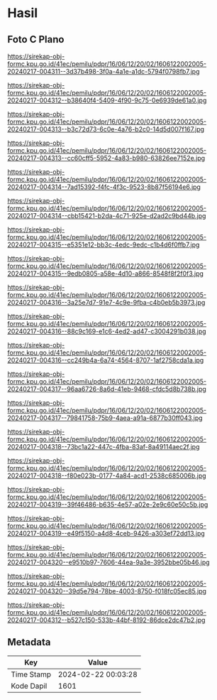 # Hasil

## Foto C Plano

https://sirekap-obj-formc.kpu.go.id/41ec/pemilu/pdpr/16/06/12/20/02/1606122002005-20240217-004311--3d37b498-3f0a-4a1e-a1dc-5794f0798fb7.jpg

https://sirekap-obj-formc.kpu.go.id/41ec/pemilu/pdpr/16/06/12/20/02/1606122002005-20240217-004312--b38640f4-5409-4f90-9c75-0e6939de61a0.jpg

https://sirekap-obj-formc.kpu.go.id/41ec/pemilu/pdpr/16/06/12/20/02/1606122002005-20240217-004313--b3c72d73-6c0e-4a76-b2c0-14d5d007f167.jpg

https://sirekap-obj-formc.kpu.go.id/41ec/pemilu/pdpr/16/06/12/20/02/1606122002005-20240217-004313--cc60cff5-5952-4a83-b980-63826ee7152e.jpg

https://sirekap-obj-formc.kpu.go.id/41ec/pemilu/pdpr/16/06/12/20/02/1606122002005-20240217-004314--7ad15392-f4fc-4f3c-9523-8b87f56194e6.jpg

https://sirekap-obj-formc.kpu.go.id/41ec/pemilu/pdpr/16/06/12/20/02/1606122002005-20240217-004314--cbb15421-b2da-4c71-925e-d2ad2c9bd44b.jpg

https://sirekap-obj-formc.kpu.go.id/41ec/pemilu/pdpr/16/06/12/20/02/1606122002005-20240217-004315--e5351e12-bb3c-4edc-9edc-c1b4d6f0ffb7.jpg

https://sirekap-obj-formc.kpu.go.id/41ec/pemilu/pdpr/16/06/12/20/02/1606122002005-20240217-004315--9edb0805-a58e-4d10-a866-8548f8f2f0f3.jpg

https://sirekap-obj-formc.kpu.go.id/41ec/pemilu/pdpr/16/06/12/20/02/1606122002005-20240217-004316--3a25e7d7-91e7-4c9e-9fba-c4b0eb5b3973.jpg

https://sirekap-obj-formc.kpu.go.id/41ec/pemilu/pdpr/16/06/12/20/02/1606122002005-20240217-004316--88c9c169-e1c6-4ed2-ad47-c3004291b038.jpg

https://sirekap-obj-formc.kpu.go.id/41ec/pemilu/pdpr/16/06/12/20/02/1606122002005-20240217-004316--cc249b4a-6a74-4564-8707-1af2758cda1a.jpg

https://sirekap-obj-formc.kpu.go.id/41ec/pemilu/pdpr/16/06/12/20/02/1606122002005-20240217-004317--96aa6726-8a6d-41eb-9468-cfdc5d8b738b.jpg

https://sirekap-obj-formc.kpu.go.id/41ec/pemilu/pdpr/16/06/12/20/02/1606122002005-20240217-004317--79841758-75b9-4aea-a91a-6877b30ff043.jpg

https://sirekap-obj-formc.kpu.go.id/41ec/pemilu/pdpr/16/06/12/20/02/1606122002005-20240217-004318--73bc1a22-447c-4fba-83af-8a49114aec2f.jpg

https://sirekap-obj-formc.kpu.go.id/41ec/pemilu/pdpr/16/06/12/20/02/1606122002005-20240217-004318--f80e023b-0177-4a84-acd1-2538c685006b.jpg

https://sirekap-obj-formc.kpu.go.id/41ec/pemilu/pdpr/16/06/12/20/02/1606122002005-20240217-004319--39f46486-b635-4e57-a02e-2e9c60e50c5b.jpg

https://sirekap-obj-formc.kpu.go.id/41ec/pemilu/pdpr/16/06/12/20/02/1606122002005-20240217-004319--e49f5150-a4d8-4ceb-9426-a303ef72dd13.jpg

https://sirekap-obj-formc.kpu.go.id/41ec/pemilu/pdpr/16/06/12/20/02/1606122002005-20240217-004320--e9510b97-7606-44ea-9a3e-3952bbe05b46.jpg

https://sirekap-obj-formc.kpu.go.id/41ec/pemilu/pdpr/16/06/12/20/02/1606122002005-20240217-004320--39d5e794-78be-4003-8750-f018fc05ec85.jpg

https://sirekap-obj-formc.kpu.go.id/41ec/pemilu/pdpr/16/06/12/20/02/1606122002005-20240217-004312--b527c150-533b-44bf-8192-86dce2dc47b2.jpg


## Metadata

| Key        | Value               |
| ---------- | ------------------- |
| Time Stamp | 2024-02-22 00:03:28 |
| Kode Dapil | 1601                |



